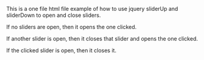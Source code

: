 This is a one file html file example of how to use jquery sliderUp and sliderDown to open and close sliders.

If no sliders are open, then it opens the one clicked.

If another slider is open, then it closes that slider and opens the one clicked.

If the clicked slider is open, then it closes it.

